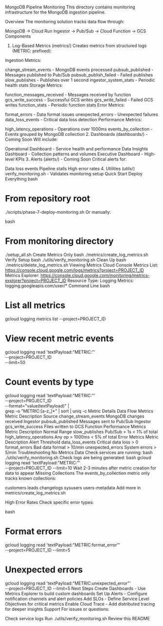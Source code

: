 MongoDB Pipeline Monitoring
This directory contains monitoring infrastructure for the MongoDB ingestion pipeline.

Overview
The monitoring solution tracks data flow through:

MongoDB → Cloud Run Ingestor → Pub/Sub → Cloud Function → GCS
Components
1. Log-Based Metrics (metrics/)
Creates metrics from structured logs (METRIC: prefixed):

Ingestion Metrics:

change_stream_events - MongoDB events processed
pubsub_published - Messages published to Pub/Sub
pubsub_publish_failed - Failed publishes
slow_publishes - Publishes over 1 second
ingestor_system_stats - Periodic health stats
Storage Metrics:

function_messages_received - Messages received by function
gcs_write_success - Successful GCS writes
gcs_write_failed - Failed GCS writes
function_stats - Periodic function stats
Error Metrics:

format_errors - Data format issues
unexpected_errors - Unexpected failures
data_loss_events - Critical data loss detection
Performance Metrics:

high_latency_operations - Operations over 1000ms
events_by_collection - Events grouped by MongoDB collection
2. Dashboards (dashboards/) - Coming Soon
Will include:

Operational Dashboard - Service health and performance
Data Insights Dashboard - Collection patterns and volumes
Executive Dashboard - High-level KPIs
3. Alerts (alerts/) - Coming Soon
Critical alerts for:

Data loss events
Pipeline stalls
High error rates
4. Utilities (utils/)
verify_monitoring.sh - Validates monitoring setup
Quick Start
Deploy Everything
bash
# From repository root
./scripts/phase-7-deploy-monitoring.sh
Or manually:

bash
# From monitoring directory
./setup_all.sh
Create Metrics Only
bash
./metrics/create_log_metrics.sh
Verify Setup
bash
./utils/verify_monitoring.sh
Clean Up
bash
./metrics/delete_log_metrics.sh
Viewing Metrics
Cloud Console
Metrics List:
   https://console.cloud.google.com/logs/metrics?project=PROJECT_ID
Metrics Explorer:
   https://console.cloud.google.com/monitoring/metrics-explorer?project=PROJECT_ID
Resource Type: Logging
Metrics: logging.googleapis.com/user/*
Command Line
bash
# List all metrics
gcloud logging metrics list --project=PROJECT_ID

# View recent metric events
gcloud logging read 'textPayload:"METRIC:"' \
  --project=PROJECT_ID \
  --limit=50

# Count events by type
gcloud logging read 'textPayload:"METRIC:"' \
  --project=PROJECT_ID \
  --format="value(textPayload)" | \
  grep -o "METRIC:[a-z_]*" | sort | uniq -c
Metric Details
Data Flow Metrics
Metric	Description	Source
change_stream_events	MongoDB changes received	Ingestor
pubsub_published	Messages sent to Pub/Sub	Ingestor
gcs_write_success	Files written to GCS	Function
Performance Metrics
Metric	Description	Normal Range
slow_publishes	Pub/Sub > 1s	< 1% of total
high_latency_operations	Any op > 1000ms	< 5% of total
Error Metrics
Metric	Description	Alert Threshold
data_loss_events	Critical data loss	> 0
format_errors	Bad data format	> 10/min
unexpected_errors	System errors	> 5/min
Troubleshooting
No Metrics Data
Check services are running:
bash
   ./utils/verify_monitoring.sh
Check logs are being generated:
bash
   gcloud logging read 'textPayload:"METRIC:"' \
     --project=PROJECT_ID --limit=10
Wait 2-3 minutes after metric creation for data to appear
Missing Collections
The events_by_collection metric only tracks known collections:

customers
leads
changelogs
sysusers
users-metadata
Add more in metrics/create_log_metrics.sh

High Error Rates
Check specific error types:

bash
# Format errors
gcloud logging read 'textPayload:"METRIC:format_error"' \
  --project=PROJECT_ID --limit=5

# Unexpected errors
gcloud logging read 'textPayload:"METRIC:unexpected_error"' \
  --project=PROJECT_ID --limit=5
Next Steps
Create Dashboards - Use Metrics Explorer to build custom dashboards
Set Up Alerts - Configure notification channels and alert policies
Add SLOs - Define Service Level Objectives for critical metrics
Enable Cloud Trace - Add distributed tracing for deeper insights
Support
For issues or questions:

Check service logs
Run ./utils/verify_monitoring.sh
Review this README
